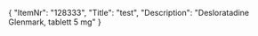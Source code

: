 {
  "ItemNr": "128333",
  "Title": "test",
  "Description": "Desloratadine Glenmark, tablett 5 mg"
}